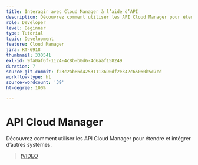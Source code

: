 ```yaml
---
title: Interagir avec Cloud Manager à l’aide d’API
description: Découvrez comment utiliser les API Cloud Manager pour étendre et intégrer d’autres systèmes.
role: Developer
level: Beginner
type: Tutorial
topic: Development
feature: Cloud Manager
jira: KT-6918
thumbnail: 330541
exl-id: 9fa0af6f-1124-4c8b-b0d6-4d6aaf158249
duration: 7
source-git-commit: f23c2ab86d42531113690df2e342c65060b5c7cd
workflow-type: ht
source-wordcount: '39'
ht-degree: 100%

---
```


# API Cloud Manager

Découvrez comment utiliser les API Cloud Manager pour étendre et intégrer d’autres systèmes.

>[!VIDEO](https://video.tv.adobe.com/v/330541?quality=12&learn=on)
